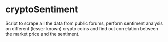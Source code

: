 # cryptoSentiment
Script to scrape all the data from public forums, perform sentiment analysis on different (lesser known) crypto coins and find out correlation between the market price and the sentiment.
